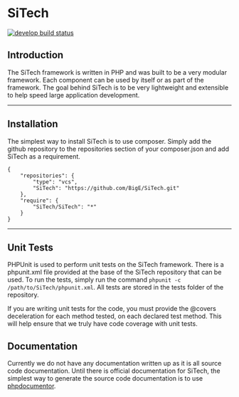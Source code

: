 # SiTech

[![develop build status](https://travis-ci.org/BigE/SiTech.svg?branch=develop)](https://travis-ci.org/BigE/SiTech)

## Introduction

The SiTech framework is written in PHP and was built to be a very modular framework. Each component can be used by
itself or as part of the framework. The goal behind SiTech is to be very lightweight and extensible to help speed
large application development.

---

## Installation

The simplest way to install SiTech is to use composer. Simply add the github repository to the repositories section
of your composer.json and add SiTech as a requirement.

	{
		"repositories": {
			"type": "vcs",
			"SiTech": "https://github.com/BigE/SiTech.git"
		},
		"require": {
			"SiTech/SiTech": "*"
		}
	}

---

## Unit Tests

PHPUnit is used to perform unit tests on the SiTech framework. There is a phpunit.xml file provided at the base of the
SiTech repository that can be used. To run the tests, simply run the command `phpunit -c /path/to/SiTech/phpunit.xml`.
All tests are stored in the tests folder of the repository.

If you are writing unit tests for the code, you must provide the @covers deceleration for each method tested, on each
declared test method. This will help ensure that we truly have code coverage with unit tests.

## Documentation

Currently we do not have any documentation written up as it is all source code documentation. Until there is official
documentation for SiTech, the simplest way to generate the source code documentation is to use
[phpdocumentor](http://www.phpdoc.org/).
